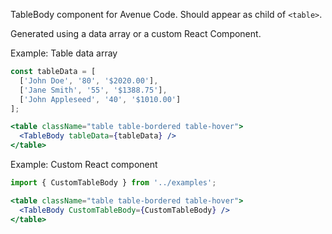 TableBody component for Avenue Code. Should appear as child of `<table>`.

Generated using a data array or a custom React Component.

Example: Table data array
```jsx
const tableData = [
  ['John Doe', '80', '$2020.00'],
  ['Jane Smith', '55', '$1388.75'],
  ['John Appleseed', '40', '$1010.00']
];

<table className="table table-bordered table-hover">
  <TableBody tableData={tableData} />
</table>
```

Example: Custom React component
```jsx
import { CustomTableBody } from '../examples';

<table className="table table-bordered table-hover">
  <TableBody CustomTableBody={CustomTableBody} />
</table>
```
